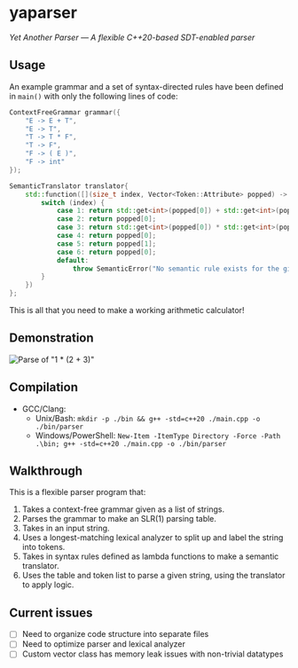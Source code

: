 # yaparser
*Yet Another Parser — A flexible C++20-based SDT-enabled parser*

## Usage
An example grammar and a set of syntax-directed rules have been defined in `main()` with only the following lines of code:

```c++
ContextFreeGrammar grammar({
    "E -> E + T",
    "E -> T",
    "T -> T * F",
    "T -> F",
    "F -> ( E )",
    "F -> int"
});

SemanticTranslator translator{
    std::function([](size_t index, Vector<Token::Attribute> popped) -> Token::Attribute {
        switch (index) {
            case 1: return std::get<int>(popped[0]) + std::get<int>(popped[2]);   // E -> E + T
            case 2: return popped[0];                                             // E -> T
            case 3: return std::get<int>(popped[0]) * std::get<int>(popped[2]);   // T -> T * F
            case 4: return popped[0];                                             // T -> F
            case 5: return popped[1];                                             // F -> ( E )
            case 6: return popped[0];                                             // F -> int
            default:
                throw SemanticError("No semantic rule exists for the given grammar index: " + std::to_string(index));
        }
    })
};
```

This is all that you need to make a working arithmetic calculator!

## Demonstration
![](docs/images/demo.png?raw=true "Parse of \"1 * (2 + 3)\"")

## Compilation
- GCC/Clang:
  - Unix/Bash: `mkdir -p ./bin && g++ -std=c++20 ./main.cpp -o ./bin/parser`
  - Windows/PowerShell: `New-Item -ItemType Directory -Force -Path .\bin; g++ -std=c++20 ./main.cpp -o ./bin/parser`

## Walkthrough
This is a flexible parser program that:
1. Takes a context-free grammar given as a list of strings.
2. Parses the grammar to make an SLR(1) parsing table.
3. Takes in an input string.
4. Uses a longest-matching lexical analyzer to split up and label the string into tokens.
5. Takes in syntax rules defined as lambda functions to make a semantic translator.
5. Uses the table and token list to parse a given string, using the translator to apply logic.

## Current issues
- [ ] Need to organize code structure into separate files
- [ ] Need to optimize parser and lexical analyzer
- [ ] Custom vector class has memory leak issues with non-trivial datatypes
